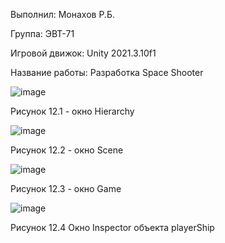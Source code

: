 Выполнил: Монахов Р.Б.

Группа: ЭВТ-71

Игровой движок: Unity 2021.3.10f1

Название работы: Разработка Space Shooter

![image](https://user-images.githubusercontent.com/119486614/205432051-ff168e8a-09ef-4f72-9585-b78152e9c022.png)

Рисунок 12.1 - окно Hierarchy

![image](https://user-images.githubusercontent.com/119486614/205432080-c21cb26a-0481-440e-820a-5ba13fad3064.png)

Рисунок 12.2 - окно  Scene

![image](https://user-images.githubusercontent.com/119486614/205432144-869fe510-c8c9-4c9a-8b4e-ed308a5ed5a8.png)

Рисунок 12.3 - окно Game

![image](https://user-images.githubusercontent.com/119486614/205432191-096dccc4-a081-4332-85eb-a6d7d952b5ba.png)

Рисунок 12.4 Окно Inspector объекта playerShip
